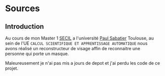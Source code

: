 # Sources

## Introduction

Au cours de mon Master 1 [SECIL](https://secil.univ-tlse3.fr/) a l'université [Paul Sabatier](https://www.univ-tlse3.fr/) Toulouse,
au sein de l'UE ```CALCUL SCIENTIFIQUE ET APPRENTISSAGE AUTOMATIQUE``` nous avons réalisé un reconstructeur de visage affin de 
reconnaitre une personne qui porte un masque.

Maleureusement je n'ai pas mis a jours de depot et j'ai perdu les code de ce projet.
